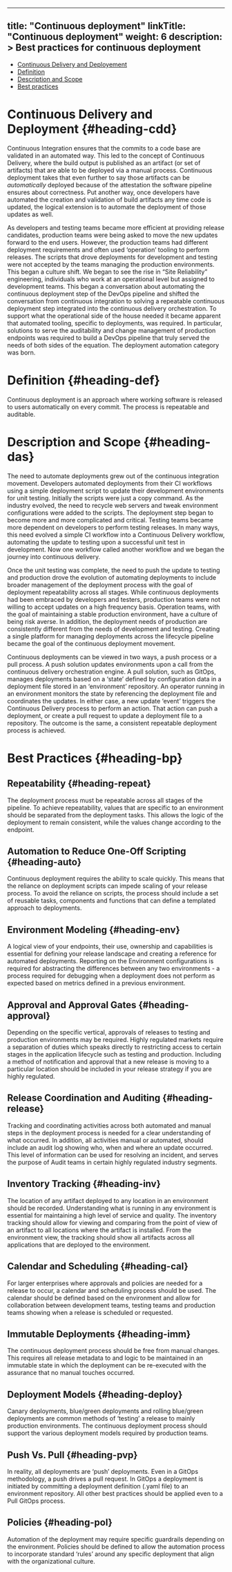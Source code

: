
---
title: "Continuous deployment"
linkTitle: "Continuous deployment"
weight: 6
description: >
  Best practices for continuous deployment
---


- [Continuous Delivery and Deployement](#heading-cdd)
- [Definition](#heading-def)
- [Description and Scope](#heading-das)
- [Best practices](#heading-bp)


# Continuous Delivery and Deployment {#heading-cdd}
Continuous Integration ensures that the commits to a code base are validated in an automated way.  This led to the concept of Continuous Delivery, where the build output is published as an artifact (or set of artifacts) that are able to be deployed via a manual process. Continuous deployment takes that even further to say those artifacts can be *automatically* deployed because of the attestation the software pipeline ensures about correctness. Put another way, once developers have automated the creation and validation of build artifacts any time code is updated, the logical extension is to automate the deployment of those updates as well.

As developers and testing teams became more efficient at providing release candidates, production teams were being asked to move the new updates forward to the end users. However, the production teams had different deployment requirements and often used ‘operation’ tooling to perform releases. The scripts that drove deployments for development and testing were not accepted by the teams managing the production environments. This began a culture shift. We began to see the rise in “Site Reliability” engineering, individuals who work at an operational level but assigned to development teams. This began a conversation about automating the continuous deployment step of the DevOps pipeline and shifted the conversation from continuous integration to solving a repeatable continuous deployment step integrated into the continuous delivery orchestration. To support what the operational side of the house needed it became apparent that automated tooling, specific to deployments, was required. In particular, solutions to serve the auditability and change management of production endpoints was required to build a DevOps pipeline that truly served the needs of both sides of the equation. The deployment automation category was born. 


# Definition {#heading-def}
Continuous deployment is an approach where working software is released to users automatically on every commit. The process is repeatable and auditable.

# Description and Scope {#heading-das}
The need to automate deployments grew out of the continuous integration movement. Developers automated deployments from their CI workflows using a simple deployment script to update their development environments for unit testing. Initially the scripts were just a copy command. As the industry evolved, the need to recycle web servers and tweak environment configurations were added to the scripts. The deployment step began to become more and more complicated and critical. Testing teams became more dependent on developers to perform testing releases. In many ways, this need evolved a simple CI workflow into a Continuous Delivery workflow, automating the update to testing upon a successful unit test in development. Now one workflow called another workflow and we began the journey into continuous delivery. 

Once the unit testing was complete, the need to push the update to testing and production drove the evolution of automating deployments to include broader management of the deployment process with the goal of deployment repeatability across all stages. While continuous deployments had been embraced by developers and testers, production teams were not willing to accept updates on a high frequency basis. Operation teams, with the goal of maintaining a stable production environment, have a culture of being risk averse. In addition, the deployment needs of production are consistently different from the needs of development and testing. Creating a single platform for managing deployments across the lifecycle pipeline became the goal of the continuous deployment movement. 

Continuous deployments can be viewed in two ways, a push process or a pull process. A push solution updates environments upon a call from the continuous delivery orchestration engine. A pull solution, such as GitOps, manages deployments based on a ‘state’ defined by configuration data in a deployment file stored in an ‘environment’ repository. An operator running in an environment monitors the state by referencing the deployment file and coordinates the updates. In either case,  a new update ‘event’ triggers the Continuous Delivery process to perform an action. That action can push a deployment, or create a pull request to update a deployment file to a repository. The outcome is the same, a consistent repeatable deployment process is achieved. 



# Best Practices {#heading-bp}

## Repeatability {#heading-repeat}
The deployment process must be repeatable across all stages of the pipeline. To achieve repeatability, values that are specific to an environment should be separated from the deployment tasks. This allows the logic of the deployment to remain consistent, while the values change according to the endpoint. 

## Automation to Reduce One-Off Scripting {#heading-auto}
Continuous deployment requires the ability to scale quickly. This means that the reliance on deployment scripts can impede scaling of your release process. To avoid the reliance on scripts, the process should include a set of reusable tasks, components and functions that can define a templated approach to deployments. 

## Environment Modeling {#heading-env}
A logical view of your endpoints, their use, ownership and capabilities is essential for defining your release landscape and creating a reference for automated deployments. Reporting on the Environment configurations is required for abstracting the differences between any two environments - a process required for debugging when a deployment does not perform as expected based on metrics defined in a previous environment. 

## Approval and Approval Gates {#heading-approval}
Depending on the specific vertical, approvals of releases to testing and production environments may be required. Highly regulated markets require a separation of duties which speaks directly to restricting access to certain stages in the application lifecycle such as testing and production. Including a method of notification and approval that a new release is moving to a particular location should be included in your release strategy if you are highly regulated.  

## Release Coordination and Auditing {#heading-release}
Tracking and coordinating activities across both automated and manual steps in the deployment process is needed for a clear understanding of what occurred.  In addition, all activities manual or automated, should include an audit log showing who, when and where an update occurred. This level of information can be used for resolving an incident, and serves the purpose of Audit teams in certain highly regulated industry segments. 

## Inventory Tracking {#heading-inv}
The location of any artifact deployed to any location in an environment should be recorded. Understanding what is running in any environment is essential for maintaining a high level of service and quality. The inventory tracking should allow for viewing and comparing from the point of view of an artifact to all locations where the artifact is installed. From the environment view, the tracking should show all artifacts across all applications that are deployed to the environment. 

## Calendar and Scheduling {#heading-cal}
For larger enterprises where approvals and policies are needed for a release to occur, a calendar and scheduling process should be used. The calendar should be defined based on the environment and allow for collaboration between development teams, testing teams and production teams showing when a release is scheduled or requested. 

## Immutable Deployments {#heading-imm}
The continuous deployment process should be free from manual changes. This requires all release metadata to and logic to be maintained in an immutable state in which the deployment can be re-executed with the assurance that no manual touches occurred. 

## Deployment Models {#heading-deploy}
Canary deployments, blue/green deployments and rolling blue/green deployments are common methods of ‘testing’ a release to mainly production environments. The continuous deployment process should support the various deployment models required by production teams. 

## Push Vs. Pull {#heading-pvp}
In reality, all deployments are ‘push’ deployments. Even in a GitOps methodology, a push drives a pull request. In GitOps a deployment is initiated by committing a deployment definition (.yaml file) to an environment repository. All other best practices should be applied even to a Pull GitOps process. 

## Policies {#heading-pol}
Automation of the deployment may require specific guardrails depending on the environment. Policies should be defined to allow the automation process to incorporate standard ‘rules’ around any specific deployment that align with the organizational culture. 